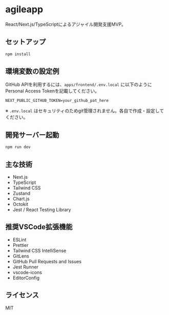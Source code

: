 # agileapp

React/Next.js/TypeScriptによるアジャイル開発支援MVP。

## セットアップ

```bash
npm install
```

## 環境変数の設定例

GitHub APIを利用するには、`apps/frontend/.env.local` に以下のようにPersonal Access Tokenを記載してください。

```env
NEXT_PUBLIC_GITHUB_TOKEN=your_github_pat_here
```

※ `.env.local` はセキュリティのためgit管理されません。各自で作成・設定してください。

## 開発サーバー起動

```bash
npm run dev
```

## 主な技術

- Next.js
- TypeScript
- Tailwind CSS
- Zustand
- Chart.js
- Octokit
- Jest / React Testing Library

## 推奨VSCode拡張機能

- ESLint
- Prettier
- Tailwind CSS IntelliSense
- GitLens
- GitHub Pull Requests and Issues
- Jest Runner
- vscode-icons
- EditorConfig

## ライセンス

MIT

